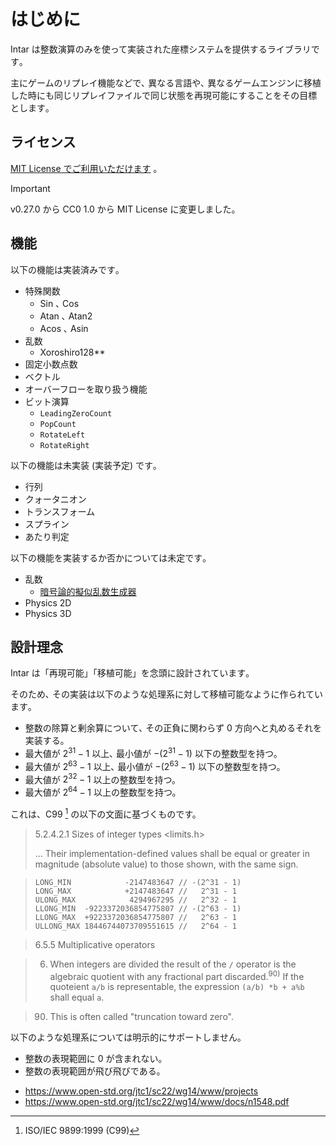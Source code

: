 # はじめに

Intar は整数演算のみを使って実装された座標システムを提供するライブラリです｡

主にゲームのリプレイ機能などで､ 異なる言語や､ 異なるゲームエンジンに移植した時にも同じリプレイファイルで同じ状態を再現可能にすることをその目標とします｡

## ライセンス

[MIT License でご利用いただけます](https://github.com/agate-pris/intar/blob/main/LICENSE.md) ｡

> [!IMPORTANT]
>
> v0.27.0 から CC0 1.0 から MIT License に変更しました。

## 機能

以下の機能は実装済みです｡

- 特殊関数
  - Sin ､ Cos
  - Atan ､ Atan2
  - Acos ､ Asin
- 乱数
  - Xoroshiro128**
- 固定小数点数
- ベクトル
- オーバーフローを取り扱う機能
- ビット演算
  - `LeadingZeroCount`
  - `PopCount`
  - `RotateLeft`
  - `RotateRight`

以下の機能は未実装 (実装予定) です｡

- 行列
- クォータニオン
- トランスフォーム
- スプライン
- あたり判定

以下の機能を実装するか否かについては未定です｡

- 乱数
  - [暗号論的擬似乱数生成器](https://ja.wikipedia.org/wiki/%E6%9A%97%E5%8F%B7%E8%AB%96%E7%9A%84%E6%93%AC%E4%BC%BC%E4%B9%B1%E6%95%B0%E7%94%9F%E6%88%90%E5%99%A8)
- Physics 2D
- Physics 3D

## 設計理念

Intar は「再現可能」「移植可能」を念頭に設計されています｡

そのため､ その実装は以下のような処理系に対して移植可能なように作られています｡

- 整数の除算と剰余算について､ その正負に関わらず 0 方向へと丸めるそれを実装する｡
- 最大値が $2^{31} - 1$ 以上､ 最小値が $-(2^{31}-1)$ 以下の整数型を持つ｡
- 最大値が $2^{63} - 1$ 以上､ 最小値が $-(2^{63}-1)$ 以下の整数型を持つ｡
- 最大値が $2^{32} - 1$ 以上の整数型を持つ。
- 最大値が $2^{64} - 1$ 以上の整数型を持つ。

これは、C99 [^c99] の以下の文面に基づくものです。

> 5.2.4.2.1 Sizes of integer types <limits.h>
>
> ... Their implementation-defined values shall be equal or greater
> in magnitude (absolute value) to those shown, with the same sign.

> ```
> LONG_MIN            -2147483647 // -(2^31 - 1)
> LONG_MAX            +2147483647 //   2^31 - 1
> ULONG_MAX            4294967295 //   2^32 - 1
> LLONG_MIN  -9223372036854775807 // -(2^63 - 1)
> LLONG_MAX  +9223372036854775807 //   2^63 - 1
> ULLONG_MAX 18446744073709551615 //   2^64 - 1
> ```

> 6.5.5 Multiplicative operators

> 6. When integers are divided the result of the `/` operator is the algebraic quotient with any fractional part discarded.<sup>90)</sup> If the quoteient `a/b` is representable, the expression `(a/b) *b + a%b` shall equal `a`.

> 90) This is often called "truncation toward zero".

以下のような処理系については明示的にサポートしません｡

- 整数の表現範囲に 0 が含まれない｡
- 整数の表現範囲が飛び飛びである｡

[^c99]: ISO/IEC 9899:1999 (C99)
- https://www.open-std.org/jtc1/sc22/wg14/www/projects
- https://www.open-std.org/jtc1/sc22/wg14/www/docs/n1548.pdf
